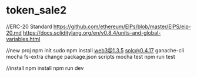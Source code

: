 # token_sale2

//ERC-20 Standard
https://github.com/ethereum/EIPs/blob/master/EIPS/eip-20.md
https://docs.soliditylang.org/en/v0.8.4/units-and-global-variables.html

//new proj
npm init
sudo npm install web3@1.3.5 solc@0.4.17 ganache-cli mocha fs-extra
change package.json scripts mocha test
npm run test

//install
npm install
npm run dev
